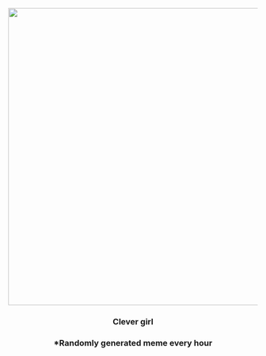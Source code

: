 <p align="center">
        <img src="https://i.redd.it/aqf0mmsldtr81.jpg" width="600" height="600">
        </p>
        <h3 align="center">Clever girl</h3>
        <h3 align="center">*Randomly generated meme every hour</h3>
    